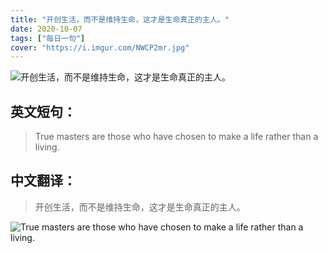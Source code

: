 ```yaml
---
title: "开创生活，而不是维持生命，这才是生命真正的主人。"
date: 2020-10-07
tags: ["每日一句"]
cover: "https://i.imgur.com/NWCP2mr.jpg"
---
```


![开创生活，而不是维持生命，这才是生命真正的主人。](https://i.imgur.com/lR3NlhE.jpg)

## 英文短句：
> True masters are those who have chosen to make a life rather than a living.

<!--more-->

## 中文翻译：
> 开创生活，而不是维持生命，这才是生命真正的主人。

![True masters are those who have chosen to make a life rather than a living.](https://i.imgur.com/Eg6aZA6.jpg)

